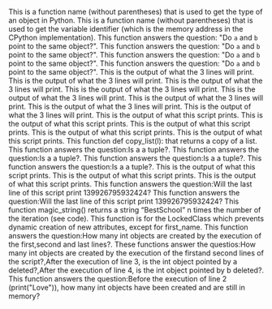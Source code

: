 This is a function name (without parentheses) that is used to get the type of an object in Python.
This is a function name (without parentheses) that is used to get the variable identifier (which is the memory address in the CPython implementation).
This function answers the question: "Do `a` and `b` point to the same object?".
This function answers the question: "Do `a` and `b` point to the same object?".
This function answers the question: "Do `a` and `b` point to the same object?".
This function answers the question: "Do `a` and `b` point to the same object?".
This is the output of what the 3 lines will print.
This is the output of what the 3 lines will print.
This is the output of what the 3 lines will print.
This is the output of what the 3 lines will print.
This is the output of what the 3 lines will print.
This is the output of what the 3 lines will print.
This is the output of what the 3 lines will print.
This is the output of what the 3 lines will print. 
This is the output of what this script prints.
This is the output of what this script prints.
This is the output of what this script prints.
This is the output of what this script prints.
This is the output of what this script prints.
This function def copy_list(l): that returns a copy of a list.
This function answers the question:Is a a tuple?.
This function answers the question:Is a a tuple?.
This function answers the question:Is a a tuple?.
This function answers the question:Is a a tuple?.
This is the output of what this script prints.
This is the output of what this script prints.
This is the output of what this script prints.
This function answers the question:Will the last line of this script print 139926795932424?
This function answers the question:Will the last line of this script print 139926795932424?
This function magic_string() returns a string “BestSchool” n times the number of the iteration (see code).
This function is for the LockedClass which prevents dynamic creation of new attributes, except for first_name.
This function answers the question:How many int objects are created by the execution of the first,second and last lines?.
These functions answer the questios:How many int objects are created by the execution of the firstand second lines of the script?,After the execution of line 3, is the int object pointed by a deleted?,After the execution of line 4, is the int object pointed by b deleted?.
This function answers the question:Before the execution of line 2 (print("Love")), how many int objects have been created and are still in memory?

